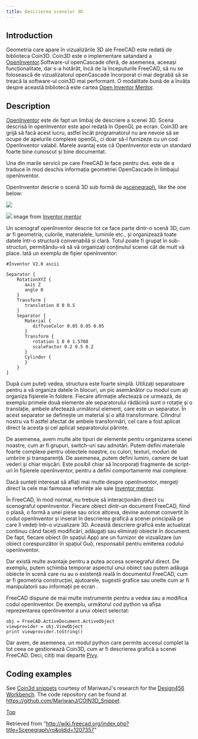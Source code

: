 ```yaml
---
title: Descrierea scenelor 3D
---
```

## Introduction

Geometria care apare în vizualizările 3D ale FreeCAD este redată de biblioteca Coin3D. Coin3D este o implementare satandard a [OpenInventor](http://en.wikipedia.org/wiki/Open_Inventor).Software-ul openCascade oferă, de asemenea, aceeași funcționalitate, dar s-a hotărât, încă de la începuturile FreeCAD, să nu se folosească de vizualizatorul openCascade încorporat ci mai degrabă să se treacă la software-ul coin3D mai performant. O modalitate bună de a învăța despre această bibliotecă este cartea [Open Inventor Mentor](http://www-evasion.imag.fr/Membres/Francois.Faure/doc/inventorMentor/sgi_html/).

## Description

[OpenInventor](http://en.wikipedia.org/wiki/Open_Inventor) este de fapt un limbaj de descriere a scenei 3D. Scena descrisă în openInventor este apoi redată în OpenGL pe ecran. Coin3D are grijă să facă acest lucru, astfel încât programatorul nu are nevoie să se ocupe de apelurile complexe openGL, ci doar să-l furnizeze cu un cod OpenInventor valabil. Marele avantaj este că OpenInventor este un standard foarte bine cunoscut și bine documentat.

Una din marile servicii pe care FreeCAD le face pentru dvs. este de a traduce în mod deschis informația geometriei OpenCascade în limbajul openInventor.

OpenInventor descrie o scenă 3D sub formă de a[scenegraph](http://en.wikipedia.org/wiki/Scene_graph), like the one below:

![](/images/Scenegraph.gif)

![](/images/Scenegraph.gif)
image from [Inventor mentor](http://www-evasion.imag.fr/~Francois.Faure/doc/inventorMentor/sgi_html/index.html)

Un scenograf openInventor descrie tot ce face parte dintr-o scenă 3D, cum ar fi geometria, culorile, materialele, luminile etc., și organizează toate datele într-o structură convenabilă și clară. Totul poate fi grupat în sub-structuri, permițându-vă să vă organizați conținutul scenei cât de mult vă place. Iată un exemplu de fișier openInventor:

```
#Inventor V2.0 ascii
 
Separator { 
    RotationXYZ {	
       axis Z
       angle 0
    }
    Transform {
       translation 0 0 0.5
    }
    Separator {	
       Material {
          diffuseColor 0.05 0.05 0.05
       }
       Transform {
          rotation 1 0 0 1.5708
          scaleFactor 0.2 0.5 0.2
       }
       Cylinder {
       }
    }
}

```

După cum puteți vedea, structura este foarte simplă. Utilizați separatoare pentru a vă organiza datele în blocuri, un pic asemănător cu modul cum ați organiza fișierele în foldere. Fiecare afirmație afectează ce urmează, de exemplu primele două elemente ale separatorului rădăcină sunt o rotație și o translație, ambele afectează următorul element, care este un separator. În acest separator se definește un material și o altă transformare. Cilindrul nostru va fi astfel afectat de ambele transformări, cel care a fost aplicat direct la acesta și cel aplicat separatorului părinte.

De asemenea, avem multe alte tipuri de elemente pentru organizarea scenei noastre, cum ar fi grupuri, switch-uri sau adnotări. Putem defini materiale foarte complexe pentru obiectele noastre, cu culori, texturi, moduri de umbrire și transparență. De asemenea, putem defini lumini, camere de luat vederi și chiar mișcări. Este posibil chiar să încorporați fragmente de script-uri în fișierele openInventor, pentru a defini comportamente mai complexe.

Dacă sunteți interesat să aflați mai multe despre openInventor, mergeți direct la cele mai faimoase referințe ale sale [Inventor mentor](http://www-evasion.imag.fr/~Francois.Faure/doc/inventorMentor/sgi_html/index.html).

În FreeCAD, în mod normal, nu trebuie să interacționăm direct cu scenograful openInventor. Fiecare obiect dintr-un document FreeCAD, fiind o plasă, o formă a unei piese sau orice altceva, devine automat convertit în codul openInventor și inserat în descrierea grafică a scenei principală pe care îl vedeți într-o vizualizare 3D. Această descriere grafică este actualizat continuu când faceți modificări, adăugați sau eliminați obiecte în document. De fapt, fiecare obiect (în spațiul App) are un furnizor de vizualizare (un obiect corespunzător în spațiul Gui), responsabil pentru emiterea codului openInventor.

Dar există multe avantaje pentru a putea accesa scenegraful direct. De exemplu, putem schimba temporar aspectul unui obiect sau putem adăuga obiecte în scenă care nu au o existență reală în documentul FreeCAD, cum ar fi geometria construcției, ajutoarele, sugestii grafice sau unelte cum ar fi manipulatorii sau informații pe ecran .

FreeCAD dispune de mai multe instrumente pentru a vedea sau a modifica codul openInventor. De exemplu, următorul cod python va afișa reprezentarea openInventor a unui obiect selectat:

```
obj = FreeCAD.ActiveDocument.ActiveObject
viewprovider = obj.ViewObject
print viewprovider.toString()

```

Dar avem, de asemenea, un modul python care permite accesul complet la tot ceea ce gestionează Coin3D, cum ar fi descrierea grafică a scenei FreeCAD. Deci, citiți mai departe [Pivy](/Pivy "Pivy").

## Coding examples

See [Coin3d snippets](/Coin3d_snippets "Coin3d snippets") courtesy of MariwanJ's research for the [Design456 Workbench](/Design456_Workbench "Design456 Workbench"). The code repository can be found at <https://github.com/MariwanJ/COIN3D_Snippet>.

[Top](#top)

Retrieved from "<http://wiki.freecad.org/index.php?title=Scenegraph/ro&oldid=1207357>"